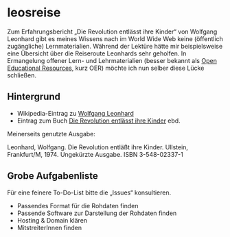 # leosreise
Zum Erfahrungsbericht „Die Revolution entlässt ihre Kinder“ von Wolfgang Leonhard gibt es meines Wissens nach im World Wide Web keine (öffentlich zugängliche) Lernmaterialien. Während der Lektüre hätte mir beispielsweise eine Übersicht über die Reiseroute Leonhards sehr geholfen. In Ermangelung offener Lern- und Lehrmaterialien (besser bekannt als [Open Educational Resources](https://de.wikipedia.org/wiki/Open_Educational_Resources), kurz OER) möchte ich nun selber diese Lücke schließen.

## Hintergrund

* Wikipedia-Eintrag zu [Wolfgang Leonhard](https://de.wikipedia.org/wiki/Wolfgang_Leonhard)
* Eintrag zum Buch [Die Revolution entlässt ihre Kinder](https://de.wikipedia.org/wiki/Die_Revolution_entläßt_ihre_Kinder) ebd.

Meinerseits genutzte Ausgabe:

Leonhard, Wolfgang.
Die Revolution entläßt ihre Kinder.
Ullstein,
Frankfurt/M,
1974.
Ungekürzte Ausgabe.
ISBN 3-548-02337-1

## Grobe Aufgabenliste

Für eine feinere To-Do-List bitte die „Issues“ konsultieren.

* Passendes Format für die Rohdaten finden
* Passende Software zur Darstellung der Rohdaten finden
* Hosting & Domain klären
* MitstreiterInnen finden
